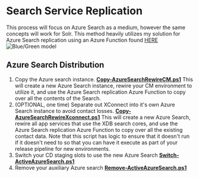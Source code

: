 # Search Service Replication
This process will focus on Azure Search as a medium, however the same concepts will work for Solr.  This method heavily utilizes my solution for Azure Search replication using an Azure Function found [HERE](https://jeffdarchuk.com/2019/08/13/azure-search-replication/)
![Blue/Green model](https://jeffdarchuk.files.wordpress.com/2018/11/sitecore-9-blue-green-model.png?w=776)
## Azure Search Distribution

 1. Copy the Azure search instance. [**Copy-AzureSearchRewireCM.ps1**](Copy-AzureSearchRewireCM.ps1) This will create a new Azure Search instance, rewire your CM environment to utilize it, and use the Azure Search replication Azure Function to copy over all the contents of the Search.
 2. (OPTIONAL, one time) Separate out XConnect into it's own Azure Search instance to avoid contact losses. [**Copy-AzureSearchRewireXconnect.ps1**](Copy-AzureSearchRewireXconnect.ps1) This will create a new Azure Search, rewire all app services that use the XDB search cores, and use the Azure Search replication Azure Function to copy over all the existing contact data.  Note that this script has logic to ensure that it doesn't run if it doesn't need to so that you can have it execute as part of your release pipeline for new environments.
 3. Switch your CD staging slots to use the new Azure Search [**Switch-ActiveAzureSearch.ps1**](Switch-ActiveAzureSearch.ps1)
 4. Remove your auxiliary Azure search [**Remove-ActiveAzureSearch.ps1**](Remove-ActiveAzureSearch.ps1)
